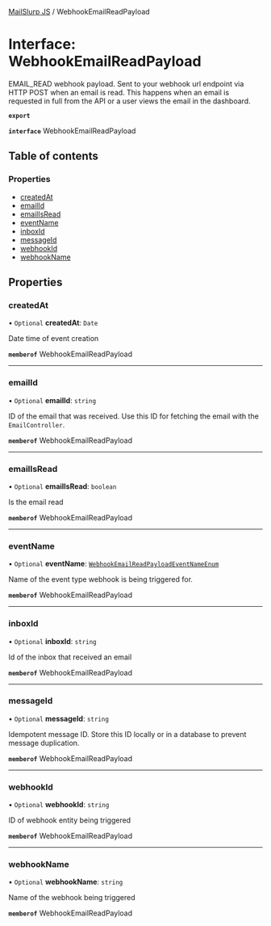 [MailSlurp JS](../README.md) / WebhookEmailReadPayload

# Interface: WebhookEmailReadPayload

EMAIL_READ webhook payload. Sent to your webhook url endpoint via HTTP POST when an email is read. This happens when an email is requested in full from the API or a user views the email in the dashboard.

**`export`**

**`interface`** WebhookEmailReadPayload

## Table of contents

### Properties

- [createdAt](WebhookEmailReadPayload.md#createdat)
- [emailId](WebhookEmailReadPayload.md#emailid)
- [emailIsRead](WebhookEmailReadPayload.md#emailisread)
- [eventName](WebhookEmailReadPayload.md#eventname)
- [inboxId](WebhookEmailReadPayload.md#inboxid)
- [messageId](WebhookEmailReadPayload.md#messageid)
- [webhookId](WebhookEmailReadPayload.md#webhookid)
- [webhookName](WebhookEmailReadPayload.md#webhookname)

## Properties

### createdAt

• `Optional` **createdAt**: `Date`

Date time of event creation

**`memberof`** WebhookEmailReadPayload

___

### emailId

• `Optional` **emailId**: `string`

ID of the email that was received. Use this ID for fetching the email with the `EmailController`.

**`memberof`** WebhookEmailReadPayload

___

### emailIsRead

• `Optional` **emailIsRead**: `boolean`

Is the email read

**`memberof`** WebhookEmailReadPayload

___

### eventName

• `Optional` **eventName**: [`WebhookEmailReadPayloadEventNameEnum`](../enums/WebhookEmailReadPayloadEventNameEnum.md)

Name of the event type webhook is being triggered for.

**`memberof`** WebhookEmailReadPayload

___

### inboxId

• `Optional` **inboxId**: `string`

Id of the inbox that received an email

**`memberof`** WebhookEmailReadPayload

___

### messageId

• `Optional` **messageId**: `string`

Idempotent message ID. Store this ID locally or in a database to prevent message duplication.

**`memberof`** WebhookEmailReadPayload

___

### webhookId

• `Optional` **webhookId**: `string`

ID of webhook entity being triggered

**`memberof`** WebhookEmailReadPayload

___

### webhookName

• `Optional` **webhookName**: `string`

Name of the webhook being triggered

**`memberof`** WebhookEmailReadPayload
